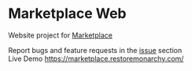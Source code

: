# Marketplace Web
 Website project for [Marketplace](https://docs.restoremonarchy.com/marketplace/overview/)

Report bugs and feature requests in the [issue](https://github.com/RestoreMonarchy/Marketplace-Web/issues) section  
Live Demo https://marketplace.restoremonarchy.com/
